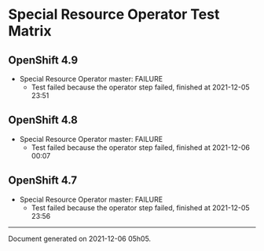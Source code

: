 
Special Resource Operator Test Matrix
=====================================

OpenShift 4.9
-------------



* Special Resource Operator master: FAILURE
  - Test failed because the operator step failed, finished at 2021-12-05 23:51

OpenShift 4.8
-------------



* Special Resource Operator master: FAILURE
  - Test failed because the operator step failed, finished at 2021-12-06 00:07

OpenShift 4.7
-------------



* Special Resource Operator master: FAILURE
  - Test failed because the operator step failed, finished at 2021-12-05 23:56

---
Document generated on 2021-12-06 05h05.

